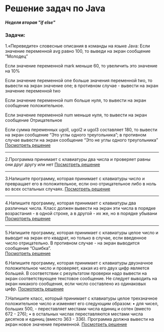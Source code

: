 # Решение задач по Java 
##### Неделя вторая "if else"

### Задачи:
1.«Переведите» словесные описания в команды на языке Java: 
Если значение переменной avg равно 100, то выведи на экран сообщение “Молодец” 

Если значение переменной mark меньше 60, то увеличить это значение на 10%
 
Если значение переменной one больше значения переменной two, то вывести на экран значение one; в противном случае - вывести на экран значение переменной two 

Если значение переменной num больше нуля, то вывести на экран сообщение положительное. 

Если значение переменной num меньше нуля, то вывести на экран сообщение Отрицательное 

Если сумма переменных ugoll, ugol2 и ugol3 составляет 180, то вывести на экран сообщение “Это углы одного треугольника”; в противном случае 
вывести на экран сообщение “Это не углы одного треугольника”
[Посмотреть решение](https://github.com/truffle-piece/java_assignments/blob/if_else/Program_1.java)
***
2.Программа принимает с клавиатуры два числа и проверяет равны они друг другу или нет
[Посмотреть решение](https://github.com/truffle-piece/java_assignments/blob/if_else/Program_2.java)
***
3.Напишите программу, которая принимает с клавиатуры число и превращает его в положительное, если оно отрицательное либо в ноль во всех остальных случаях.
[Посмотреть решение](https://github.com/truffle-piece/java_assignments/blob/if_else/Program_3.java)
***
4.Напишите программу, которая принимает с клавиатуры два различных числа. Класс должен вывести на экран эти числа в порядке возрастания - в одной строке, а в другой - их же, но в порядке убывани
[Посмотреть решение](https://github.com/truffle-piece/java_assignments/blob/if_else/Program_4.java)
***
5.Напишите программу, которая принимает с клавиатуры целое число и выводит на экран его квадрат, но только в случае, если введенное число отрицательно. В противном случае - на экран выводится сообщение “Ошибка”.  
[Посмотреть решение](https://github.com/truffle-piece/java_assignments/blob/if_else/Program_5.java)

6.Напишите программу, которая принимает с клавиатуры двузначное положительное число и проверяет, какая из его двух цифр является большей. В соответствии с результатом проверки надо вывести на экран соответствующее текстовое сообщение. Не следует выводить на экран никакого сообщения, если число составлено из одинаковых цифр. 
[Посмотреть решение](https://github.com/truffle-piece/java_assignments/blob/if_else/Program_6.java)

7.Напишите класс, который принимает с клавиатуры целое трехзначное положительное число и изменяет его следующим образом:
 • для чисел, больших 500, - переставляет местами числа единиц и сотен (вместо 672 - 276); 
• в остальных числах переставляются местами числа десятков и единиц (вместо 363 - 336). 
Программа должна вывести на экран новое значение переменной.
[Посмотреть решение](https://github.com/truffle-piece/java_assignments/blob/if_else/Program_7.java)